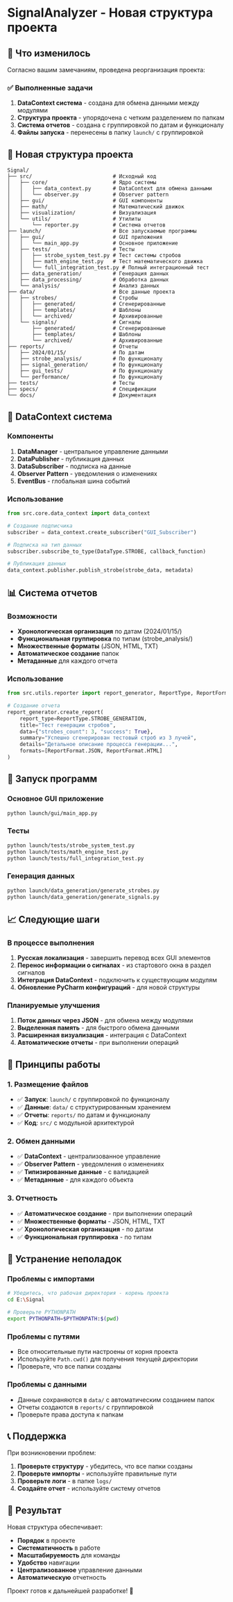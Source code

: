 # SignalAnalyzer - Новая структура проекта

## 🎯 Что изменилось

Согласно вашим замечаниям, проведена реорганизация проекта:

### ✅ Выполненные задачи

1. **DataContext система** - создана для обмена данными между модулями
2. **Структура проекта** - упорядочена с четким разделением по папкам
3. **Система отчетов** - создана с группировкой по датам и функционалу
4. **Файлы запуска** - перенесены в папку `launch/` с группировкой

## 📁 Новая структура проекта

```
Signal/
├── src/                          # Исходный код
│   ├── core/                     # Ядро системы
│   │   ├── data_context.py       # DataContext для обмена данными
│   │   └── observer.py           # Observer pattern
│   ├── gui/                      # GUI компоненты
│   ├── math/                     # Математический движок
│   ├── visualization/            # Визуализация
│   └── utils/                    # Утилиты
│       └── reporter.py           # Система отчетов
├── launch/                       # Все запускаемые программы
│   ├── gui/                      # GUI приложения
│   │   └── main_app.py           # Основное приложение
│   ├── tests/                    # Тесты
│   │   ├── strobe_system_test.py # Тест системы стробов
│   │   ├── math_engine_test.py   # Тест математического движка
│   │   └── full_integration_test.py # Полный интеграционный тест
│   ├── data_generation/          # Генерация данных
│   ├── data_processing/          # Обработка данных
│   └── analysis/                 # Анализ данных
├── data/                         # Все данные проекта
│   ├── strobes/                  # Стробы
│   │   ├── generated/            # Сгенерированные
│   │   ├── templates/            # Шаблоны
│   │   └── archived/             # Архивированные
│   └── signals/                  # Сигналы
│       ├── generated/            # Сгенерированные
│       ├── templates/            # Шаблоны
│       └── archived/             # Архивированные
├── reports/                      # Отчеты
│   ├── 2024/01/15/               # По датам
│   ├── strobe_analysis/          # По функционалу
│   ├── signal_generation/        # По функционалу
│   ├── gui_tests/                # По функционалу
│   └── performance/              # По функционалу
├── tests/                        # Тесты
├── specs/                        # Спецификации
└── docs/                         # Документация
```

## 🔄 DataContext система

### Компоненты

1. **DataManager** - центральное управление данными
2. **DataPublisher** - публикация данных
3. **DataSubscriber** - подписка на данные
4. **Observer Pattern** - уведомления о изменениях
5. **EventBus** - глобальная шина событий

### Использование

```python
from src.core.data_context import data_context

# Создание подписчика
subscriber = data_context.create_subscriber("GUI_Subscriber")

# Подписка на тип данных
subscriber.subscribe_to_type(DataType.STROBE, callback_function)

# Публикация данных
data_context.publisher.publish_strobe(strobe_data, metadata)
```

## 📊 Система отчетов

### Возможности

- **Хронологическая организация** по датам (2024/01/15/)
- **Функциональная группировка** по типам (strobe_analysis/)
- **Множественные форматы** (JSON, HTML, TXT)
- **Автоматическое создание** папок
- **Метаданные** для каждого отчета

### Использование

```python
from src.utils.reporter import report_generator, ReportType, ReportFormat

# Создание отчета
report_generator.create_report(
    report_type=ReportType.STROBE_GENERATION,
    title="Тест генерации стробов",
    data={"strobes_count": 3, "success": True},
    summary="Успешно сгенерирован тестовый строб из 3 лучей",
    details="Детальное описание процесса генерации...",
    formats=[ReportFormat.JSON, ReportFormat.HTML]
)
```

## 🚀 Запуск программ

### Основное GUI приложение
```bash
python launch/gui/main_app.py
```

### Тесты
```bash
python launch/tests/strobe_system_test.py
python launch/tests/math_engine_test.py
python launch/tests/full_integration_test.py
```

### Генерация данных
```bash
python launch/data_generation/generate_strobes.py
python launch/data_generation/generate_signals.py
```

## 📈 Следующие шаги

### В процессе выполнения

1. **Русская локализация** - завершить перевод всех GUI элементов
2. **Перенос информации о сигналах** - из стартового окна в раздел сигналов
3. **Интеграция DataContext** - подключить к существующим модулям
4. **Обновление PyCharm конфигураций** - для новой структуры

### Планируемые улучшения

1. **Поток данных через JSON** - для обмена между модулями
2. **Выделенная память** - для быстрого обмена данными
3. **Расширенная визуализация** - интеграция с DataContext
4. **Автоматические отчеты** - при выполнении операций

## 🎯 Принципы работы

### 1. Размещение файлов
- ✅ **Запуск**: `launch/` с группировкой по функционалу
- ✅ **Данные**: `data/` с структурированным хранением
- ✅ **Отчеты**: `reports/` по датам и функционалу
- ✅ **Код**: `src/` с модульной архитектурой

### 2. Обмен данными
- ✅ **DataContext** - централизованное управление
- ✅ **Observer Pattern** - уведомления о изменениях
- ✅ **Типизированные данные** - с валидацией
- ✅ **Метаданные** - для каждого объекта

### 3. Отчетность
- ✅ **Автоматическое создание** - при выполнении операций
- ✅ **Множественные форматы** - JSON, HTML, TXT
- ✅ **Хронологическая организация** - по датам
- ✅ **Функциональная группировка** - по типам

## 🐛 Устранение неполадок

### Проблемы с импортами
```bash
# Убедитесь, что рабочая директория - корень проекта
cd E:\Signal

# Проверьте PYTHONPATH
export PYTHONPATH=$PYTHONPATH:$(pwd)
```

### Проблемы с путями
- Все относительные пути настроены от корня проекта
- Используйте `Path.cwd()` для получения текущей директории
- Проверьте, что все папки созданы

### Проблемы с данными
- Данные сохраняются в `data/` с автоматическим созданием папок
- Отчеты создаются в `reports/` с группировкой
- Проверьте права доступа к папкам

## 📞 Поддержка

При возникновении проблем:

1. **Проверьте структуру** - убедитесь, что все папки созданы
2. **Проверьте импорты** - используйте правильные пути
3. **Проверьте логи** - в папке `logs/`
4. **Создайте отчет** - используйте систему отчетов

## 🎉 Результат

Новая структура обеспечивает:

- **Порядок** в проекте
- **Систематичность** в работе
- **Масштабируемость** для команды
- **Удобство** навигации
- **Централизованное** управление данными
- **Автоматическую** отчетность

Проект готов к дальнейшей разработке! 🚀

